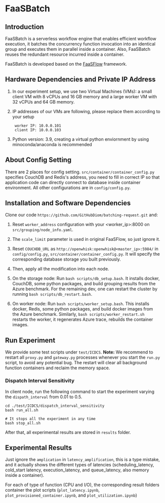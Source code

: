 # FaaSBatch


## Introduction

FaaSBatch is a serverless workflow engine that enables efficient workflow execution, it batches the concurrency function invocation into an identical group and executes them in parallel inside a container. Also, FaaSBatch reuses the redundant resource incurred inside a container.

FaaSBatch is developed based on the [FaaSFlow](https://github.com/lzjzx1122/FaaSFlow) framework.

## Hardware Dependencies and Private IP Address

1. In our experiment setup, we use two Virtual Machines (VMs): a small client VM with 8 vCPUs and 16 GB memory and a large worker VM with 32 vCPUs and 64 GB memory. 

2. IP addresses of our VMs are following, please replace them according to your setup
   ```shell
    worker IP: 10.0.0.101
    client IP: 10.0.0.103
   ```
3. Python version: 3.9, creating a virtual python enviornment by using minoconda/anaconda is recommended

## About Config Setting

There are 2 places for config setting. `src/container/container_config.py` specifies CouchDB and Redis's address, you need to fill in correct IP so that application code can directly connect to database inside container environment. All other configurations are in `config/config.py`.

## Installation and Software Dependencies

Clone our code `https://github.com/GitHubDiom/batching-request.git` and:

1. Reset `worker_address` configuration with your <worker_ip>:8000 on `src/grouping/node_info.yaml`.

2. The `scale_limit` parameter is used in original FaaSFlow, so just ignore it.

3. Reset `COUCHDB_URL` as `http://openwhisk:openwhisk@<master_ip>:5984/`  in `config/config.py`, `src/container/container_config.py`. It will specify the corresponding database storage you built previously.

4. Then, apply all the modification into each node.

5. On the storage node: Run `bash scripts/db_setup.bash`. It installs docker, CouchDB, some python packages, and build grouping results from the Azure benchmark. For the remaining dev, one can restart the cluster by running `bash scripts/db_restart.bash`.
    


6. On worker node: Run `bash scripts/worker_setup.bash`. This installs docker, Redis, some python packages, and build docker images from the Azure benchmark. Similarly, `bash scripts/worker_restart.sh` restarts the worker, it regenerates Azure trace, rebuilds the container images.


## Run Experiment

We provide some test scripts under `test/ICDCS`.
**Note:** We recommend to restart all `proxy.py` and `gateway.py` processes whenever you start the `run.py` script, to avoid any potential bug. The restart will clear all background function containers and reclaim the memory space. 

### Dispatch Interval Sensitivity
In client node, run the following command to start the experiment varying the `dispath_interval` from 0.01 to 0.5.


```shell
cd ./test/ICDCS/dispatch_interval_sensitivity
bash run_all.sh

# It stops all the experiment in any time
bash stop_all.sh
```

After that, all experimental results are stored in `results` folder.

## Experimental Results
Just ignore the `amplication` in `latency_amplification`, this is a type mistake, and it actually shows the different types of latencies (scheduling_latency, cold_start latency, execution_latency, and queue_latency, also memory inside a container).

For each of type of function (CPU and I/O), the corresponding result folders container the plot scripts (`plot_latency.ipynb`, `plot_provisioned_container.ipynb`, and `plot_utilization.ipynb`)
